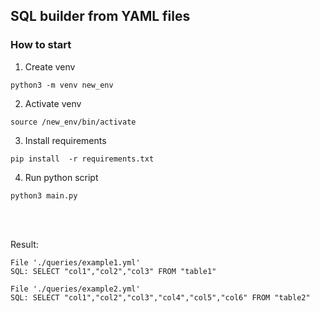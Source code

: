 ## SQL builder from YAML files

### How to start
1. Create venv
```
python3 -m venv new_env
```
2. Activate venv
```
source /new_env/bin/activate
```
3. Install requirements
```
pip install  -r requirements.txt
```
4. Run python script
```
python3 main.py
```

\
&nbsp;

Result:

```
File './queries/example1.yml'
SQL: SELECT "col1","col2","col3" FROM "table1"

File './queries/example2.yml'
SQL: SELECT "col1","col2","col3","col4","col5","col6" FROM "table2"
```